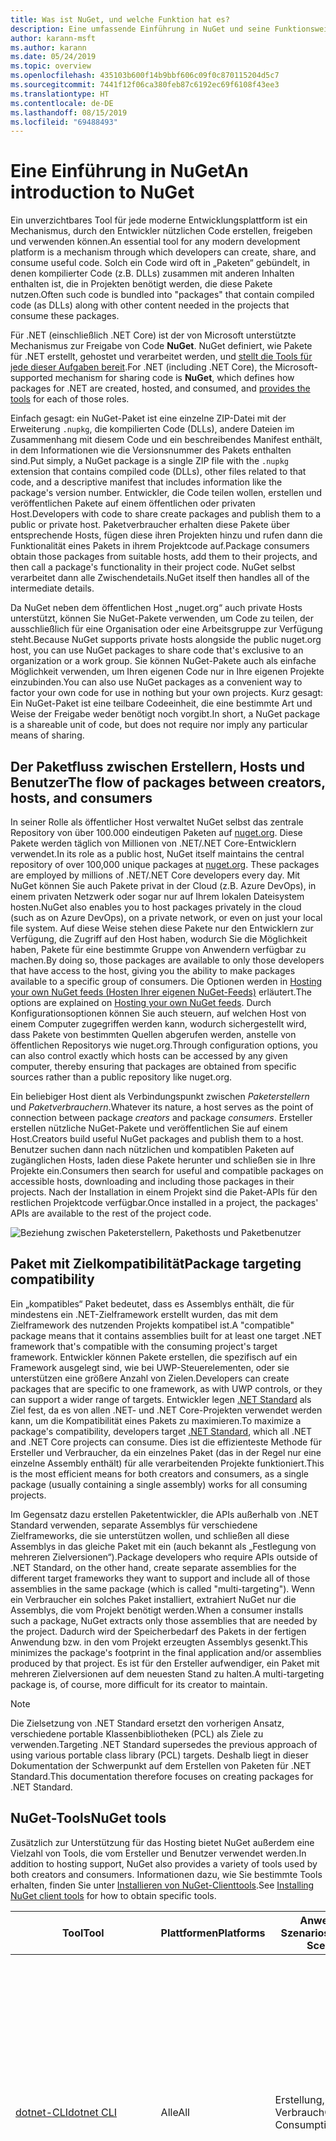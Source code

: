 ```yaml
---
title: Was ist NuGet, und welche Funktion hat es?
description: Eine umfassende Einführung in NuGet und seine Funktionsweise
author: karann-msft
ms.author: karann
ms.date: 05/24/2019
ms.topic: overview
ms.openlocfilehash: 435103b600f14b9bbf606c09f0c870115204d5c7
ms.sourcegitcommit: 7441f12f06ca380feb87c6192ec69f6108f43ee3
ms.translationtype: HT
ms.contentlocale: de-DE
ms.lasthandoff: 08/15/2019
ms.locfileid: "69488493"
---
```

# <a name="an-introduction-to-nuget"></a><span data-ttu-id="e0344-103">Eine Einführung in NuGet</span><span class="sxs-lookup"><span data-stu-id="e0344-103">An introduction to NuGet</span></span>

<span data-ttu-id="e0344-104">Ein unverzichtbares Tool für jede moderne Entwicklungsplattform ist ein Mechanismus, durch den Entwickler nützlichen Code erstellen, freigeben und verwenden können.</span><span class="sxs-lookup"><span data-stu-id="e0344-104">An essential tool for any modern development platform is a mechanism through which developers can create, share, and consume useful code.</span></span> <span data-ttu-id="e0344-105">Solch ein Code wird oft in „Paketen“ gebündelt, in denen kompilierter Code (z.B. DLLs) zusammen mit anderen Inhalten enthalten ist, die in Projekten benötigt werden, die diese Pakete nutzen.</span><span class="sxs-lookup"><span data-stu-id="e0344-105">Often such code is bundled into "packages" that contain compiled code (as DLLs) along with other content needed in the projects that consume these packages.</span></span>

<span data-ttu-id="e0344-106">Für .NET (einschließlich .NET Core) ist der von Microsoft unterstützte Mechanismus zur Freigabe von Code **NuGet**. NuGet definiert, wie Pakete für .NET erstellt, gehostet und verarbeitet werden, und [stellt die Tools für jede dieser Aufgaben bereit](install-nuget-client-tools.md).</span><span class="sxs-lookup"><span data-stu-id="e0344-106">For .NET (including .NET Core), the Microsoft-supported mechanism for sharing code is **NuGet**, which defines how packages for .NET are created, hosted, and consumed, and [provides the tools](install-nuget-client-tools.md) for each of those roles.</span></span>

<span data-ttu-id="e0344-107">Einfach gesagt: ein NuGet-Paket ist eine einzelne ZIP-Datei mit der Erweiterung `.nupkg`, die kompilierten Code (DLLs), andere Dateien im Zusammenhang mit diesem Code und ein beschreibendes Manifest enthält, in dem Informationen wie die Versionsnummer des Pakets enthalten sind.</span><span class="sxs-lookup"><span data-stu-id="e0344-107">Put simply, a NuGet package is a single ZIP file with the `.nupkg` extension that contains compiled code (DLLs), other files related to that code, and a descriptive manifest that includes information like the package's version number.</span></span> <span data-ttu-id="e0344-108">Entwickler, die Code teilen wollen, erstellen und veröffentlichen Pakete auf einem öffentlichen oder privaten Host.</span><span class="sxs-lookup"><span data-stu-id="e0344-108">Developers with code to share create packages and publish them to a public or private host.</span></span> <span data-ttu-id="e0344-109">Paketverbraucher erhalten diese Pakete über entsprechende Hosts, fügen diese ihren Projekten hinzu und rufen dann die Funktionalität eines Pakets in ihrem Projektcode auf.</span><span class="sxs-lookup"><span data-stu-id="e0344-109">Package consumers obtain those packages from suitable hosts, add them to their projects, and then call a package's functionality in their project code.</span></span> <span data-ttu-id="e0344-110">NuGet selbst verarbeitet dann alle Zwischendetails.</span><span class="sxs-lookup"><span data-stu-id="e0344-110">NuGet itself then handles all of the intermediate details.</span></span>

<span data-ttu-id="e0344-111">Da NuGet neben dem öffentlichen Host „nuget.org“ auch private Hosts unterstützt, können Sie NuGet-Pakete verwenden, um Code zu teilen, der ausschließlich für eine Organisation oder eine Arbeitsgruppe zur Verfügung steht.</span><span class="sxs-lookup"><span data-stu-id="e0344-111">Because NuGet supports private hosts alongside the public nuget.org host, you can use NuGet packages to share code that's exclusive to an organization or a work group.</span></span> <span data-ttu-id="e0344-112">Sie können NuGet-Pakete auch als einfache Möglichkeit verwenden, um Ihren eigenen Code nur in Ihre eigenen Projekte einzubinden.</span><span class="sxs-lookup"><span data-stu-id="e0344-112">You can also use NuGet packages as a convenient way to factor your own code for use in nothing but your own projects.</span></span> <span data-ttu-id="e0344-113">Kurz gesagt: Ein NuGet-Paket ist eine teilbare Codeeinheit, die eine bestimmte Art und Weise der Freigabe weder benötigt noch vorgibt.</span><span class="sxs-lookup"><span data-stu-id="e0344-113">In short, a NuGet package is a shareable unit of code, but does not require nor imply any particular means of sharing.</span></span>

## <a name="the-flow-of-packages-between-creators-hosts-and-consumers"></a><span data-ttu-id="e0344-114">Der Paketfluss zwischen Erstellern, Hosts und Benutzer</span><span class="sxs-lookup"><span data-stu-id="e0344-114">The flow of packages between creators, hosts, and consumers</span></span>

<span data-ttu-id="e0344-115">In seiner Rolle als öffentlicher Host verwaltet NuGet selbst das zentrale Repository von über 100.000 eindeutigen Paketen auf [nuget.org](https://www.nuget.org). Diese Pakete werden täglich von Millionen von .NET/.NET Core-Entwicklern verwendet.</span><span class="sxs-lookup"><span data-stu-id="e0344-115">In its role as a public host, NuGet itself maintains the central repository of over 100,000 unique packages at [nuget.org](https://www.nuget.org). These packages are employed by millions of .NET/.NET Core developers every day.</span></span> <span data-ttu-id="e0344-116">Mit NuGet können Sie auch Pakete privat in der Cloud (z.B. Azure DevOps), in einem privaten Netzwerk oder sogar nur auf Ihrem lokalen Dateisystem hosten.</span><span class="sxs-lookup"><span data-stu-id="e0344-116">NuGet also enables you to host packages privately in the cloud (such as on Azure DevOps), on a private network, or even on just your local file system.</span></span> <span data-ttu-id="e0344-117">Auf diese Weise stehen diese Pakete nur den Entwicklern zur Verfügung, die Zugriff auf den Host haben, wodurch Sie die Möglichkeit haben, Pakete für eine bestimmte Gruppe von Anwendern verfügbar zu machen.</span><span class="sxs-lookup"><span data-stu-id="e0344-117">By doing so, those packages are available to only those developers that have access to the host, giving you the ability to make packages available to a specific group of consumers.</span></span> <span data-ttu-id="e0344-118">Die Optionen werden in [Hosting your own NuGet feeds (Hosten Ihrer eigenen NuGet-Feeds)](hosting-packages/overview.md) erläutert.</span><span class="sxs-lookup"><span data-stu-id="e0344-118">The options are explained on [Hosting your own NuGet feeds](hosting-packages/overview.md).</span></span> <span data-ttu-id="e0344-119">Durch Konfigurationsoptionen können Sie auch steuern, auf welchen Host von einem Computer zugegriffen werden kann, wodurch sichergestellt wird, dass Pakete von bestimmten Quellen abgerufen werden, anstelle von öffentlichen Repositorys wie nuget.org.</span><span class="sxs-lookup"><span data-stu-id="e0344-119">Through configuration options, you can also control exactly which hosts can be accessed by any given computer, thereby ensuring that packages are obtained from specific sources rather than a public repository like nuget.org.</span></span>

<span data-ttu-id="e0344-120">Ein beliebiger Host dient als Verbindungspunkt zwischen *Paketerstellern* und *Paketverbrauchern*.</span><span class="sxs-lookup"><span data-stu-id="e0344-120">Whatever its nature, a host serves as the point of connection between package *creators* and package *consumers*.</span></span> <span data-ttu-id="e0344-121">Ersteller erstellen nützliche NuGet-Pakete und veröffentlichen Sie auf einem Host.</span><span class="sxs-lookup"><span data-stu-id="e0344-121">Creators build useful NuGet packages and publish them to a host.</span></span> <span data-ttu-id="e0344-122">Benutzer suchen dann nach nützlichen und kompatiblen Paketen auf zugänglichen Hosts, laden diese Pakete herunter und schließen sie in Ihre Projekte ein.</span><span class="sxs-lookup"><span data-stu-id="e0344-122">Consumers then search for useful and compatible packages on accessible hosts, downloading and including those packages in their projects.</span></span> <span data-ttu-id="e0344-123">Nach der Installation in einem Projekt sind die Paket-APIs für den restlichen Projektcode verfügbar.</span><span class="sxs-lookup"><span data-stu-id="e0344-123">Once installed in a project, the packages' APIs are available to the rest of the project code.</span></span>

![Beziehung zwischen Paketerstellern, Pakethosts und Paketbenutzer](media/nuget-roles.png)

## <a name="package-targeting-compatibility"></a><span data-ttu-id="e0344-125">Paket mit Zielkompatibilität</span><span class="sxs-lookup"><span data-stu-id="e0344-125">Package targeting compatibility</span></span>

<span data-ttu-id="e0344-126">Ein „kompatibles“ Paket bedeutet, dass es Assemblys enthält, die für mindestens ein .NET-Zielframework erstellt wurden, das mit dem Zielframework des nutzenden Projekts kompatibel ist.</span><span class="sxs-lookup"><span data-stu-id="e0344-126">A "compatible" package means that it contains assemblies built for at least one target .NET framework that's compatible with the consuming project's target framework.</span></span> <span data-ttu-id="e0344-127">Entwickler können Pakete erstellen, die spezifisch auf ein Framework ausgelegt sind, wie bei UWP-Steuerelementen, oder sie unterstützen eine größere Anzahl von Zielen.</span><span class="sxs-lookup"><span data-stu-id="e0344-127">Developers can create packages that are specific to one framework, as with UWP controls, or they can support a wider range of targets.</span></span> <span data-ttu-id="e0344-128">Entwickler legen [.NET Standard](/dotnet/standard/net-standard) als Ziel fest, da es von allen .NET- und .NET Core-Projekten verwendet werden kann, um die Kompatibilität eines Pakets zu maximieren.</span><span class="sxs-lookup"><span data-stu-id="e0344-128">To maximize a package's compatibility, developers target [.NET Standard](/dotnet/standard/net-standard), which all .NET and .NET Core projects can consume.</span></span> <span data-ttu-id="e0344-129">Dies ist die effizienteste Methode für Ersteller und Verbraucher, da ein einzelnes Paket (das in der Regel nur eine einzelne Assembly enthält) für alle verarbeitenden Projekte funktioniert.</span><span class="sxs-lookup"><span data-stu-id="e0344-129">This is the most efficient means for both creators and consumers, as a single package (usually containing a single assembly) works for all consuming projects.</span></span>

<span data-ttu-id="e0344-130">Im Gegensatz dazu erstellen Paketentwickler, die APIs außerhalb von .NET Standard verwenden, separate Assemblys für verschiedene Zielframeworks, die sie unterstützen wollen, und schließen all diese Assemblys in das gleiche Paket mit ein (auch bekannt als „Festlegung von mehreren Zielversionen“).</span><span class="sxs-lookup"><span data-stu-id="e0344-130">Package developers who require APIs outside of .NET Standard, on the other hand, create separate assemblies for the different target frameworks they want to support and include all of those assemblies in the same package (which is called "multi-targeting").</span></span> <span data-ttu-id="e0344-131">Wenn ein Verbraucher ein solches Paket installiert, extrahiert NuGet nur die Assemblys, die vom Projekt benötigt werden.</span><span class="sxs-lookup"><span data-stu-id="e0344-131">When a consumer installs such a package, NuGet extracts only those assemblies that are needed by the project.</span></span> <span data-ttu-id="e0344-132">Dadurch wird der Speicherbedarf des Pakets in der fertigen Anwendung bzw. in den vom Projekt erzeugten Assemblys gesenkt.</span><span class="sxs-lookup"><span data-stu-id="e0344-132">This minimizes the package's footprint in the final application and/or assemblies produced by that project.</span></span> <span data-ttu-id="e0344-133">Es ist für den Ersteller aufwendiger, ein Paket mit mehreren Zielversionen auf dem neuesten Stand zu halten.</span><span class="sxs-lookup"><span data-stu-id="e0344-133">A multi-targeting package is, of course, more difficult for its creator to maintain.</span></span>

> [!Note]
> <span data-ttu-id="e0344-134">Die Zielsetzung von .NET Standard ersetzt den vorherigen Ansatz, verschiedene portable Klassenbibliotheken (PCL) als Ziele zu verwenden.</span><span class="sxs-lookup"><span data-stu-id="e0344-134">Targeting .NET Standard supersedes the previous approach of using various portable class library (PCL) targets.</span></span> <span data-ttu-id="e0344-135">Deshalb liegt in dieser Dokumentation der Schwerpunkt auf dem Erstellen von Paketen für .NET Standard.</span><span class="sxs-lookup"><span data-stu-id="e0344-135">This documentation therefore focuses on creating packages for .NET Standard.</span></span>

## <a name="nuget-tools"></a><span data-ttu-id="e0344-136">NuGet-Tools</span><span class="sxs-lookup"><span data-stu-id="e0344-136">NuGet tools</span></span>

<span data-ttu-id="e0344-137">Zusätzlich zur Unterstützung für das Hosting bietet NuGet außerdem eine Vielzahl von Tools, die vom Ersteller und Benutzer verwendet werden.</span><span class="sxs-lookup"><span data-stu-id="e0344-137">In addition to hosting support, NuGet also provides a variety of tools used by both creators and consumers.</span></span> <span data-ttu-id="e0344-138">Informationen dazu, wie Sie bestimmte Tools erhalten, finden Sie unter [Installieren von NuGet-Clienttools](install-nuget-client-tools.md).</span><span class="sxs-lookup"><span data-stu-id="e0344-138">See [Installing NuGet client tools](install-nuget-client-tools.md) for how to obtain specific tools.</span></span>

| <span data-ttu-id="e0344-139">Tool</span><span class="sxs-lookup"><span data-stu-id="e0344-139">Tool</span></span> | <span data-ttu-id="e0344-140">Plattformen</span><span class="sxs-lookup"><span data-stu-id="e0344-140">Platforms</span></span> | <span data-ttu-id="e0344-141">Anwendbare Szenarios</span><span class="sxs-lookup"><span data-stu-id="e0344-141">Applicable Scenarios</span></span> | <span data-ttu-id="e0344-142">BESCHREIBUNG</span><span class="sxs-lookup"><span data-stu-id="e0344-142">Description</span></span> |
| --- | --- | --- | --- |
| [<span data-ttu-id="e0344-143">dotnet-CLI</span><span class="sxs-lookup"><span data-stu-id="e0344-143">dotnet CLI</span></span>](consume-packages/install-use-packages-dotnet-cli.md) | <span data-ttu-id="e0344-144">Alle</span><span class="sxs-lookup"><span data-stu-id="e0344-144">All</span></span> | <span data-ttu-id="e0344-145">Erstellung, Verbrauch</span><span class="sxs-lookup"><span data-stu-id="e0344-145">Creation, Consumption</span></span> | <span data-ttu-id="e0344-146">CLI-Tool für .NET Core- und .NET Standard-Bibliotheken und für Projekte im SDK-Stil für .NET Framework (Informationen finden Sie unter [SDK-Attribut](/dotnet/core/tools/csproj#additions)).</span><span class="sxs-lookup"><span data-stu-id="e0344-146">CLI tool for .NET Core and .NET Standard libraries, and for SDK-style projects that target .NET Framework (see [SDK attribute](/dotnet/core/tools/csproj#additions)).</span></span> <span data-ttu-id="e0344-147">Stellt bestimmte NuGet-CLI-Funktionen direkt in der .NET Core-Toolkette bereit.</span><span class="sxs-lookup"><span data-stu-id="e0344-147">Provides certain NuGet CLI capabilities directly within the .NET Core tool chain.</span></span> <span data-ttu-id="e0344-148">Ähnlich wie `nuget.exe`-CLI interagiert die dotnet-CLI nicht mit Visual Studio-Projekten.</span><span class="sxs-lookup"><span data-stu-id="e0344-148">As with the `nuget.exe` CLI, the dotnet CLI does not interact with Visual Studio projects.</span></span> |
| [<span data-ttu-id="e0344-149">nuget.exe-CLI</span><span class="sxs-lookup"><span data-stu-id="e0344-149">nuget.exe CLI</span></span>](consume-packages/install-use-packages-nuget-cli.md) | <span data-ttu-id="e0344-150">Alle</span><span class="sxs-lookup"><span data-stu-id="e0344-150">All</span></span> | <span data-ttu-id="e0344-151">Erstellung, Verbrauch</span><span class="sxs-lookup"><span data-stu-id="e0344-151">Creation, Consumption</span></span> | <span data-ttu-id="e0344-152">CLI-Tool für .NET Framework-Bibliotheken und Nicht-SDK-Projekte, die auf .NET Standard-Bibliotheken abzielen.</span><span class="sxs-lookup"><span data-stu-id="e0344-152">CLI tool for .NET Framework libraries and non-SDK-style projects that target .NET Standard libraries.</span></span> <span data-ttu-id="e0344-153">Bietet alle NuGet-Funktionen, mit einigen Befehlen, die speziell für Paketersteller bestimmt sind, anderen Befehlen, die nur für Benutzer, und wieder anderen, die für beide bestimmt sind.</span><span class="sxs-lookup"><span data-stu-id="e0344-153">Provides all NuGet capabilities, with some commands applying specifically to package creators, some applying only to consumers, and others applying to both.</span></span> <span data-ttu-id="e0344-154">Beispielsweise verwenden Paketersteller den Befehl `nuget pack` zum Erstellen eines Pakets aus verschiedenen Assemblys und zugehörigen Dateien, Paketverbraucher verwenden `nuget install`, um Pakete in einen Projektordner einzubinden, und alle verwenden `nuget config`, um NuGet-Konfigurationsvariablen festzulegen.</span><span class="sxs-lookup"><span data-stu-id="e0344-154">For example, package creators use the `nuget pack` command to create a package from various assemblies and related files, package consumers use `nuget install` to include packages in a project folder, and everyone uses `nuget config` to set NuGet configuration variables.</span></span> <span data-ttu-id="e0344-155">Als ein plattformunabhängiges Tool interagiert die NuGet-CLI nicht mit Visual Studio-Projekten.</span><span class="sxs-lookup"><span data-stu-id="e0344-155">As a platform-agnostic tool, the NuGet CLI does not interact with Visual Studio projects.</span></span> |
| [<span data-ttu-id="e0344-156">Paket-Manager-Konsole</span><span class="sxs-lookup"><span data-stu-id="e0344-156">Package Manager Console</span></span>](consume-packages/install-use-packages-powershell.md) | <span data-ttu-id="e0344-157">Visual Studio unter Windows</span><span class="sxs-lookup"><span data-stu-id="e0344-157">Visual Studio on Windows</span></span> | <span data-ttu-id="e0344-158">Verbrauch</span><span class="sxs-lookup"><span data-stu-id="e0344-158">Consumption</span></span> | <span data-ttu-id="e0344-159">Stellt [PowerShell-Befehle](reference/Powershell-Reference.md) zum Installieren und Verwalten von Paketen in Visual Studio-Projekten bereit.</span><span class="sxs-lookup"><span data-stu-id="e0344-159">Provides [PowerShell commands](reference/Powershell-Reference.md) for installing and managing packages in Visual Studio projects.</span></span> |
| [<span data-ttu-id="e0344-160">Benutzeroberfläche des Paket-Managers</span><span class="sxs-lookup"><span data-stu-id="e0344-160">Package Manager UI</span></span>](consume-packages/install-use-packages-visual-studio.md) | <span data-ttu-id="e0344-161">Visual Studio unter Windows</span><span class="sxs-lookup"><span data-stu-id="e0344-161">Visual Studio on Windows</span></span> | <span data-ttu-id="e0344-162">Verbrauch</span><span class="sxs-lookup"><span data-stu-id="e0344-162">Consumption</span></span> | <span data-ttu-id="e0344-163">Stellt eine einfache zu bedienende Benutzeroberfläche zum Installieren und Verwalten von Paketen in Visual Studio-Projekten bereit.</span><span class="sxs-lookup"><span data-stu-id="e0344-163">Provides an easy-to-use UI for installing and managing packages in Visual Studio projects.</span></span> |
| [<span data-ttu-id="e0344-164">Manage NuGet UI (Verwalten der NuGet-Benutzeroberfläche)</span><span class="sxs-lookup"><span data-stu-id="e0344-164">Manage NuGet UI</span></span>](/visualstudio/mac/nuget-walkthrough) | <span data-ttu-id="e0344-165">Visual Studio für Mac</span><span class="sxs-lookup"><span data-stu-id="e0344-165">Visual Studio for Mac</span></span> | <span data-ttu-id="e0344-166">Verbrauch</span><span class="sxs-lookup"><span data-stu-id="e0344-166">Consumption</span></span> | <span data-ttu-id="e0344-167">Stellt eine einfache zu bedienende Benutzeroberfläche zum Installieren und Verwalten von Paketen in Projekten von Visual Studio für Mac bereit.</span><span class="sxs-lookup"><span data-stu-id="e0344-167">Provide an easy-to-use UI for installing and managing packages in Visual Studio for Mac projects.</span></span> |
| [<span data-ttu-id="e0344-168">MSBuild</span><span class="sxs-lookup"><span data-stu-id="e0344-168">MSBuild</span></span>](reference/msbuild-targets.md) | <span data-ttu-id="e0344-169">Windows</span><span class="sxs-lookup"><span data-stu-id="e0344-169">Windows</span></span> | <span data-ttu-id="e0344-170">Erstellung, Verbrauch</span><span class="sxs-lookup"><span data-stu-id="e0344-170">Creation, Consumption</span></span> | <span data-ttu-id="e0344-171">Bietet die Möglichkeit zum Erstellen und Wiederherstellen von Paketen, die in einem Projekt direkt über die MSBuild-Toolkette verwendet werden.</span><span class="sxs-lookup"><span data-stu-id="e0344-171">Provides the ability to create packages and restore packages used in a project directly through the MSBuild tool chain.</span></span> |

<span data-ttu-id="e0344-172">Wie Sie sehen können, sind die NuGet-Tools, mit denen Sie arbeiten, stark davon abhängig, ob Sie Pakete erstellen, verwenden oder veröffentlichen und mit welcher Plattform Sie arbeiten.</span><span class="sxs-lookup"><span data-stu-id="e0344-172">As you can see, the NuGet tools you work with depend greatly on whether you're creating, consuming, or publishing packages, and the platform on which you're working.</span></span> <span data-ttu-id="e0344-173">Paketersteller sind in der Regel auch Benutzer, da sie auf Funktionalität aufbauen, die in anderen NuGet-Paketen vorhanden ist.</span><span class="sxs-lookup"><span data-stu-id="e0344-173">Package creators are typically also consumers, as they build on top of functionality that exists in other NuGet packages.</span></span> <span data-ttu-id="e0344-174">Und diese Pakete können natürlich wiederum von anderen abhängen.</span><span class="sxs-lookup"><span data-stu-id="e0344-174">And those packages, of course, may in turn depend on still others.</span></span>

<span data-ttu-id="e0344-175">Weitere Informationen finden Sie unter den Artikeln [Workflow für die Paketerstellung](create-packages/Overview-and-Workflow.md) und [Workflow für die Nutzung von Paketen](consume-packages/Overview-and-Workflow.md).</span><span class="sxs-lookup"><span data-stu-id="e0344-175">For more information, start with the [Package creation workflow](create-packages/Overview-and-Workflow.md) and [Package consumption workflow](consume-packages/Overview-and-Workflow.md) articles.</span></span>

## <a name="managing-dependencies"></a><span data-ttu-id="e0344-176">Verwalten von Abhängigkeiten</span><span class="sxs-lookup"><span data-stu-id="e0344-176">Managing dependencies</span></span>

<span data-ttu-id="e0344-177">Die Fähigkeit, einfach auf der Arbeit anderer aufbauen zu können, ist eines der stärksten Features eines Paketverwaltungssystems.</span><span class="sxs-lookup"><span data-stu-id="e0344-177">The ability to easily build on the work of others is one of most powerful features of a package management system.</span></span> <span data-ttu-id="e0344-178">Dementsprechend ist eine der wichtigsten Aufgaben von NuGet das Verwalten der Abhängigkeitsstruktur bzw. des „Diagramms“ für ein Projekt.</span><span class="sxs-lookup"><span data-stu-id="e0344-178">Accordingly, much of what NuGet does is managing that dependency tree or "graph" on behalf of a project.</span></span> <span data-ttu-id="e0344-179">Einfach ausgedrückt müssen Sie sich nur mit jenen Paketen selbst befassen, die Sie direkt in einem Projekt verwenden.</span><span class="sxs-lookup"><span data-stu-id="e0344-179">Simply said, you need only concern yourself with those packages that you're directly using in a project.</span></span> <span data-ttu-id="e0344-180">Wenn irgendeines dieser Pakete selbst andere Pakete verwendet (die wiederum weitere Pakete verwenden können), übernimmt NuGet alle der früheren Abhängigkeiten.</span><span class="sxs-lookup"><span data-stu-id="e0344-180">If any of those packages themselves consume other packages (which can, in turn, consume still others), NuGet takes care of all those down-level dependencies.</span></span>

<span data-ttu-id="e0344-181">Die folgende Abbildung zeigt ein Projekt, das von fünf Paketen abhängig ist, die wiederum von einer Reihe anderer abhängen.</span><span class="sxs-lookup"><span data-stu-id="e0344-181">The following image shows a project that depends on five packages, which in turn depend on a number of others.</span></span>

![Ein Beispiel für ein NuGet-Abhängigkeitsdiagramm für ein .NET-Projekt](media/dependency-graph.png)

<span data-ttu-id="e0344-183">Beachten Sie, dass einige Pakete mehrmals im Abhängigkeitsdiagramm angezeigt werden.</span><span class="sxs-lookup"><span data-stu-id="e0344-183">Notice that some packages appear multiple times in the dependency graph.</span></span> <span data-ttu-id="e0344-184">Beispielsweise gibt es drei verschiedene Benutzer des Pakets B, und jeder Benutzer könnte auch eine andere Version für das Paket (nicht gezeigt) angeben.</span><span class="sxs-lookup"><span data-stu-id="e0344-184">For example, there are three different consumers of package B, and each consumer might also specify a different version for that package (not shown).</span></span> <span data-ttu-id="e0344-185">Dieser Fall tritt häufig auf, insbesondere bei häufig verwendeten Paketen.</span><span class="sxs-lookup"><span data-stu-id="e0344-185">This is a common occurrence, especially for widely-used packages.</span></span> <span data-ttu-id="e0344-186">NuGet übernimmt alle schwierigen Aufgaben, um genau zu bestimmen, welche Version des Pakets B alle Benutzer zufriedenstellt.</span><span class="sxs-lookup"><span data-stu-id="e0344-186">NuGet fortunately does all the hard work to determine exactly which version of package B satisfies all consumers.</span></span> <span data-ttu-id="e0344-187">NuGet führt dies dann für alle anderen Pakete durch, unabhängig davon, wie ausführlich das Abhängigkeitsdiagramm wird.</span><span class="sxs-lookup"><span data-stu-id="e0344-187">NuGet then does the same for all other packages, no matter how deep the dependency graph.</span></span>

<span data-ttu-id="e0344-188">Weitere Details wie NuGet diesen Dienst ausführt finden Sie unter [Dependency resolution (Abhängigkeitsauflösung)](concepts/dependency-resolution.md).</span><span class="sxs-lookup"><span data-stu-id="e0344-188">For more details on how NuGet performs this service, see [Dependency resolution](concepts/dependency-resolution.md).</span></span>

## <a name="tracking-references-and-restoring-packages"></a><span data-ttu-id="e0344-189">Nachverfolgungsverweise und Wiederherstellen von Paketen</span><span class="sxs-lookup"><span data-stu-id="e0344-189">Tracking references and restoring packages</span></span>

<span data-ttu-id="e0344-190">Da Projekte zwischen Entwicklercomputern, Repositorys für die Quellcodeverwaltung, Buildservern usw. problemlos verschoben werden können, ist es höchst unpraktisch, dass binäre Assemblys von NuGet-Paketen direkt an ein Projekt gebunden bleiben.</span><span class="sxs-lookup"><span data-stu-id="e0344-190">Because projects can easily move between developer computers, source control repositories, build servers, and so forth, it's highly impractical to keep the binary assemblies of NuGet packages directly bound to a project.</span></span> <span data-ttu-id="e0344-191">Wäre das der Fall, wäre jede Kopie des Projekts unnötigerweise vergrößert (und deshalb eine Verschwendung von Speicherplatz in Repositorys zur Quellcodeverwaltung).</span><span class="sxs-lookup"><span data-stu-id="e0344-191">Doing so would make each copy of the project unnecessarily bloated (and thereby waste space in source control repositories).</span></span> <span data-ttu-id="e0344-192">Es wäre auch schwer, Binärdateien von Paketen auf neuere Versionen zu aktualisieren, da Updates auf alle Kopien des Projekts angewendet werden müssten.</span><span class="sxs-lookup"><span data-stu-id="e0344-192">It would also make it very difficult to update package binaries to newer versions as updates would have to be applied across all copies of the project.</span></span>

<span data-ttu-id="e0344-193">Stattdessen verwaltet NuGet eine einfach Verweisliste der Pakete von denen ein Projekt abhängig ist, einschließlich der Abhängigkeiten der obersten und untersten Ebenen.</span><span class="sxs-lookup"><span data-stu-id="e0344-193">NuGet instead maintains a simple reference list of the packages upon which a project depends, including both top-level and down-level dependencies.</span></span> <span data-ttu-id="e0344-194">D.h. wenn Sie ein Paket in ein Projekt von einem Host aus installieren, zeichnet NuGet die Paket-ID und Versionsnummer in der Verweisliste auf.</span><span class="sxs-lookup"><span data-stu-id="e0344-194">That is, whenever you install a package from some host into a project, NuGet records the package identifier and version number in the reference list.</span></span> <span data-ttu-id="e0344-195">(Wenn ein Paket deinstalliert wird, wird dieses natürlich aus der Liste entfernt.) NuGet bietet dann eine Möglichkeit, auf Anfrage alle Pakete, auf die verwiesen wird, wiederherzustellen, wie im Artikel [Wiederherstellen von Paketen](consume-packages/package-restore.md) beschrieben wird.</span><span class="sxs-lookup"><span data-stu-id="e0344-195">(Uninstalling a package, of course, removes it from the list.) NuGet then provides a means to restore all referenced packages upon request, as described on [Package restore](consume-packages/package-restore.md).</span></span>

![Eine NuGet-Verweisliste wird bei Paketinstallation erstellt und kann zum Wiederherstellen von Paketen an einem anderen Ort verwendet werden.](media/nuget-restore.png)

<span data-ttu-id="e0344-197">Mit der Verweisliste kann NuGet anschließend alle Pakete zu einem späteren Zeitpunkt neu installieren &mdash; also *wiederherstellen* &mdash; die von öffentlichen und bzw. oder privaten Hosts stammen.</span><span class="sxs-lookup"><span data-stu-id="e0344-197">With only the reference list, NuGet can then reinstall&mdash;that is, *restore*&mdash;all of those packages from public and/or private hosts at any later time.</span></span> <span data-ttu-id="e0344-198">Wenn Sie ein Projekt auf die Quellcodeverwaltung committen oder auf andere Weise freigeben, muss nur die Verweisliste enthalten sein. Es müssen keine Paketbinärdateien eingeschlossen werden (Näheres finden Sie unter [Pakete und Quellcodeverwaltung](consume-packages/packages-and-source-control.md)).</span><span class="sxs-lookup"><span data-stu-id="e0344-198">When committing a project to source control, or sharing it in some other way, you include only the reference list and exclude any package binaries (see [Packages and source control](consume-packages/packages-and-source-control.md).)</span></span>

<span data-ttu-id="e0344-199">Der Computer, der ein Projekt, z.B. einen Buildserver, erhält, der eine Kopie des Projekts als Teil eines automatisierten Bereitstellungssystems empfängt, fordert NuGet einfach auf, Abhängigkeiten wiederherzustellen, wenn sie benötigt werden.</span><span class="sxs-lookup"><span data-stu-id="e0344-199">The computer that receives a project, such as a build server obtaining a copy of the project as part of an automated deployment system, simply asks NuGet to restore dependencies whenever they're needed.</span></span> <span data-ttu-id="e0344-200">Buildsysteme, wie Azure DevOps, stellen „NuGet restore“-Schritte für exakt diesen Zweck bereit.</span><span class="sxs-lookup"><span data-stu-id="e0344-200">Build systems like Azure DevOps provide "NuGet restore" steps for this exact purpose.</span></span> <span data-ttu-id="e0344-201">Auf ähnliche Weise können Entwickler einen Befehl wie `nuget restore` (NuGet-CLI), `dotnet restore` (dotnet-CLI) oder `Install-Package` (Paket-Manager-Konsole) aufrufen, wenn sie eine Kopie eines Projekts erhalten (z.B. beim Kopieren eines Repositorys), um alle benötigten Pakete zu erhalten.</span><span class="sxs-lookup"><span data-stu-id="e0344-201">Similarly, when developers obtain a copy of a project (as when cloning a repository), they can invoke command like `nuget restore` (NuGet CLI), `dotnet restore` (dotnet CLI), or `Install-Package` (Package Manager Console) to obtain all the necessary packages.</span></span> <span data-ttu-id="e0344-202">Visual Studio seinerseits stellt Pakete beim Erstellen eines Projekts automatisch wieder her (vorausgesetzt, die automatische Wiederherstellung ist aktiviert, wie unter [Paketwiederherstellung](consume-packages/package-restore.md) beschrieben).</span><span class="sxs-lookup"><span data-stu-id="e0344-202">Visual Studio, for its part, automatically restores packages when building a project (provided that automatic restore is enabled, as described on [Package restore](consume-packages/package-restore.md)).</span></span>

<span data-ttu-id="e0344-203">Die primäre Rolle von NuGet bei Entwicklern liegt dann klar im Verwalten der Verweisliste für Ihr Projekt und im Bereitstellen der Möglichkeiten, um diese referenzierten Pakete effizient wiederherzustellen (und zu aktualisieren).</span><span class="sxs-lookup"><span data-stu-id="e0344-203">Clearly, then, NuGet's primary role where developers are concerned is maintaining that reference list on behalf of your project and providing the means to efficiently restore (and update) those referenced packages.</span></span> <span data-ttu-id="e0344-204">Die Liste wird in einem von zwei *Paketverwaltungsformaten* verwaltet:</span><span class="sxs-lookup"><span data-stu-id="e0344-204">This list is maintained in one of two *package management formats*, as they're called:</span></span>

- <span data-ttu-id="e0344-205">[PackageReference](consume-packages/package-references-in-project-files.md) (bzw. „Packen von Verweisen in Projektdateien“) | *(NuGet 4.0 und höher)* verwaltet eine Liste der Abhängigkeiten der obersten Ebene eines Projekts direkt in der Projektdatei, damit keine separate Datei benötigt wird.</span><span class="sxs-lookup"><span data-stu-id="e0344-205">[PackageReference](consume-packages/package-references-in-project-files.md) (or "package references in project files") | *(NuGet 4.0+)* Maintains a list of a project's top-level dependencies directly within the project file, so no separate file is needed.</span></span> <span data-ttu-id="e0344-206">Eine zugehörige Datei, `obj/project.assets.json`, wird dynamisch generiert, um das gesamte Abhängigkeitsdiagramm der von einem Projekt verwendeten Pakete zusammen mit allen untergeordneten Abhängigkeiten zu verwalten.</span><span class="sxs-lookup"><span data-stu-id="e0344-206">An associated file, `obj/project.assets.json`, is dynamically generated to manage the overall dependency graph of the packages that a project uses along with all down-level dependencies.</span></span> <span data-ttu-id="e0344-207">PackageReference wird immer von .NET Core-Projekten verwendet.</span><span class="sxs-lookup"><span data-stu-id="e0344-207">PackageReference is always used by .NET Core projects.</span></span>

- <span data-ttu-id="e0344-208">[`packages.config`](reference/packages-config.md): *(NuGet 1.0 und höher)* Eine XML-Datei, die eine flache Liste aller Abhängigkeiten im Projekt, einschließlich der Abhängigkeiten von anderen installierten Paketen, verwaltet.</span><span class="sxs-lookup"><span data-stu-id="e0344-208">[`packages.config`](reference/packages-config.md): *(NuGet 1.0+)* An XML file that maintains a flat list of all dependencies in the project, including the dependencies of other installed packages.</span></span> <span data-ttu-id="e0344-209">Installierte oder wiederhergestellte Pakete werden in einem `packages`-Ordner gespeichert.</span><span class="sxs-lookup"><span data-stu-id="e0344-209">Installed or restored packages are stored in a `packages` folder.</span></span>

<span data-ttu-id="e0344-210">Welches Paketverwaltungsformat in einen Projekt verwendet wird, hängt vom Projekttyp und der verfügbaren Version von NuGet (und bzw. oder Visual Studio) ab.</span><span class="sxs-lookup"><span data-stu-id="e0344-210">Which package management format is employed in any given project depends on the project type, and the available version of NuGet (and/or Visual Studio).</span></span> <span data-ttu-id="e0344-211">Suchen Sie nach `packages.config` im Projektstamm, nachdem Sie das erste Paket installiert haben, um zu überprüfen, welches Format verwendet wird.</span><span class="sxs-lookup"><span data-stu-id="e0344-211">To check what format is being used, simply look for `packages.config` in the project root after installing your first package.</span></span> <span data-ttu-id="e0344-212">Wenn die Datei nicht angezeigt wird, suchen Sie direkt in der Projektdatei nach einem \<PackageReference\>-Element.</span><span class="sxs-lookup"><span data-stu-id="e0344-212">If you don't have that file, look in the project file directly for a \<PackageReference\> element.</span></span>

<span data-ttu-id="e0344-213">Wenn Sie die Wahl haben, wird die Verwendung von PackageReference empfohlen.</span><span class="sxs-lookup"><span data-stu-id="e0344-213">When you have a choice, we recommend using PackageReference.</span></span> <span data-ttu-id="e0344-214">`packages.config` wird zu Legacyzwecken beibehalten und befindet sich nicht mehr in der aktiven Entwicklung.</span><span class="sxs-lookup"><span data-stu-id="e0344-214">`packages.config` is maintained for legacy purposes and is no longer under active development.</span></span>

> [!Tip]
> <span data-ttu-id="e0344-215">Verschiedene `nuget.exe`-CLI-Befehle, wie `nuget install`, fügen das Paket nicht automatisch zur Verweisliste hinzu.</span><span class="sxs-lookup"><span data-stu-id="e0344-215">Various `nuget.exe` CLI commands, like `nuget install`, do not automatically add the package to the reference list.</span></span> <span data-ttu-id="e0344-216">Die Liste wird bei der Installation eines Pakets mit dem Visual Studio-Paket-Manager (Benutzeroberfläche oder Konsole) und mit der `dotnet.exe`-CLI aktualisiert.</span><span class="sxs-lookup"><span data-stu-id="e0344-216">The list is updated when installing a package with the Visual Studio Package Manager (UI or Console), and with `dotnet.exe` CLI.</span></span>

## <a name="what-else-does-nuget-do"></a><span data-ttu-id="e0344-217">Was macht NuGet außerdem?</span><span class="sxs-lookup"><span data-stu-id="e0344-217">What else does NuGet do?</span></span>

<span data-ttu-id="e0344-218">Bisher haben Sie folgende Eigenschaften von NuGet kennengelernt:</span><span class="sxs-lookup"><span data-stu-id="e0344-218">So far you've learned the following characteristics of NuGet:</span></span>

- <span data-ttu-id="e0344-219">NuGet stellt das zentrale nuget.org-Repository mit Unterstützung von privatem Hosting bereit.</span><span class="sxs-lookup"><span data-stu-id="e0344-219">NuGet provides the central nuget.org repository with support for private hosting.</span></span>
- <span data-ttu-id="e0344-220">NuGet stellt die Tools zur Verfügung, die Entwickler benötigen, um Pakete zu erstellen, zu veröffentlichen und zu nutzen.</span><span class="sxs-lookup"><span data-stu-id="e0344-220">NuGet provides the tools developers need for creating, publishing, and consuming packages.</span></span>
- <span data-ttu-id="e0344-221">Besonders wichtig ist: NuGet verwaltet eine Verweisliste der Pakete, die in einem Projekt verwendet werden und verfügt über die Möglichkeit zum Wiederherstellen und Aktualisieren dieser Pakete aus dieser Liste.</span><span class="sxs-lookup"><span data-stu-id="e0344-221">Most importantly, NuGet maintains a reference list of packages used in a project and the ability to restore and update those packages from that list.</span></span>

<span data-ttu-id="e0344-222">Damit diese Prozesse effizient arbeiten, führt NuGet einige Optimierungen im Hintergrund durch.</span><span class="sxs-lookup"><span data-stu-id="e0344-222">To make these processes work efficiently, NuGet does some behind-the-scenes optimizations.</span></span> <span data-ttu-id="e0344-223">Insbesondere verwaltet NuGet einen Paketcache und einen globalen Paketordner, um die Installation und Neuinstallation zu beschleunigen.</span><span class="sxs-lookup"><span data-stu-id="e0344-223">Most notably, NuGet manages a package cache and a global packages folder to shortcut installation and reinstallation.</span></span> <span data-ttu-id="e0344-224">Der Cache verhindert das Herunterladen eines Pakets, das bereits auf dem Rechner installiert ist.</span><span class="sxs-lookup"><span data-stu-id="e0344-224">The cache avoids downloading a package that's already been installed on the machine.</span></span> <span data-ttu-id="e0344-225">Der globale Paketordner ermöglicht es mehreren Projekten, das gleiche installierte Paket gemeinsam zu nutzen, wodurch insgesamt der Speicherbedarf von NuGet auf dem Computer verringert wird.</span><span class="sxs-lookup"><span data-stu-id="e0344-225">The global packages folder allows multiple projects to share the same installed package, thereby reducing NuGet's overall footprint on the computer.</span></span> <span data-ttu-id="e0344-226">Der Cache und der globale Paketordner sind sehr hilfreich, wenn Sie häufig eine größere Anzahl von Paketen wiederherstellen, wie z.B. auf einem Buildserver.</span><span class="sxs-lookup"><span data-stu-id="e0344-226">The cache and global packages folder are also very helpful when you're frequently restoring a larger number of packages, as on a build server.</span></span> <span data-ttu-id="e0344-227">Weitere Informationen zu diesen Mechanismen finden Sie unter [Verwalten der globalen Paketordner und Cacheordner](consume-packages/managing-the-global-packages-and-cache-folders.md).</span><span class="sxs-lookup"><span data-stu-id="e0344-227">For more details on these mechanisms, see [Managing the global packages and cache folders](consume-packages/managing-the-global-packages-and-cache-folders.md).</span></span>

<span data-ttu-id="e0344-228">Innerhalb eines individuellen Projekts verwaltet NuGet den gesamten Abhängigkeitsdiagramm, was die Auflösung mehrerer Verweise auf verschiedene Versionen des selben Pakets enthält.</span><span class="sxs-lookup"><span data-stu-id="e0344-228">Within an individual project, NuGet manages the overall dependency graph, which again includes resolving multiple references to different versions of the same package.</span></span> <span data-ttu-id="e0344-229">Es ist üblich, dass ein Projekt eine Abhängigkeit von ein oder mehreren Paketen annimmt, die über die gleichen Abhängigkeiten verfügen.</span><span class="sxs-lookup"><span data-stu-id="e0344-229">It's quite common that a project takes a dependency on one or more packages that themselves have the same dependencies.</span></span> <span data-ttu-id="e0344-230">Einige der nützlichsten Hilfsprogrammpakete auf nuget.org werden von vielen anderen Paketen verwendet.</span><span class="sxs-lookup"><span data-stu-id="e0344-230">Some of the most useful utility packages on nuget.org are employed by many other packages.</span></span> <span data-ttu-id="e0344-231">Im gesamten Abhängigkeitsdiagramm, können dann sehr leicht zehn unterschiedliche Verweise auf verschiedene Versionen desselben Pakets vorkommen.</span><span class="sxs-lookup"><span data-stu-id="e0344-231">In the entire dependency graph, then, you could easily have ten different references to different versions of the same package.</span></span> <span data-ttu-id="e0344-232">NuGet sortiert aus, welche Version von allen Verbrauchern verwendet werden kann, um zu verhindern, dass mehrere Versionen eines Pakets in die Anwendung selbst platziert werden.</span><span class="sxs-lookup"><span data-stu-id="e0344-232">To avoid bringing multiple versions of that package into the application itself, NuGet sorts out which single version can be used by all consumers.</span></span> <span data-ttu-id="e0344-233">(Weitere Informationen finden Sie unter [Auflösung von Abhängigkeiten](concepts/dependency-resolution.md).)</span><span class="sxs-lookup"><span data-stu-id="e0344-233">(For more information, see [Dependency Resolution](concepts/dependency-resolution.md).)</span></span>

<span data-ttu-id="e0344-234">Darüber hinaus behält NuGet alle Spezifikationen im Zusammenhang mit der Struktur von Paketen (einschließlich [Lokalisierung](create-packages/creating-localized-packages.md) und [Debugsymbole](create-packages/symbol-packages.md)) und wie auf sie [verwiesen](consume-packages/package-references-in-project-files.md) wird (einschließlich [Versionsbereiche](concepts/package-versioning.md#version-ranges-and-wildcards) und [Vorabversionen](create-packages/prerelease-packages.md)) bei. NuGet stellt auch verschiedene APIs für die programmgesteuerte Arbeit mit seinen Diensten bereit und unterstützt Entwickler, die Visual Studio-Erweiterungen und Projektvorlagen.</span><span class="sxs-lookup"><span data-stu-id="e0344-234">Beyond that, NuGet maintains all the specifications related to how packages are structured (including [localization](create-packages/creating-localized-packages.md) and [debug symbols](create-packages/symbol-packages.md)) and how they are [referenced](consume-packages/package-references-in-project-files.md) (including [version ranges](concepts/package-versioning.md#version-ranges-and-wildcards) and [pre-release versions](create-packages/prerelease-packages.md).) NuGet also provides various APIs to work with its services programmatically, and provides support for developers who write Visual Studio extensions and project templates.</span></span>

<span data-ttu-id="e0344-235">Im Inhaltsverzeichnis dieser Dokumentation finden Sie alle hier dargestellten Funktionen und Versionshinweise, die bis zu den Anfängen von NuGet zurückgehen.</span><span class="sxs-lookup"><span data-stu-id="e0344-235">Take a moment to browse the table of contents for this documentation, and you see all of these capabilities represented there, along with release notes dating back to NuGet's beginnings.</span></span>

## <a name="comments-contributions-and-issues"></a><span data-ttu-id="e0344-236">Kommentare, Beiträge und Probleme</span><span class="sxs-lookup"><span data-stu-id="e0344-236">Comments, contributions, and issues</span></span>

<span data-ttu-id="e0344-237">Abschließend, freuen wir uns auf Kommentare und Beiträge zu dieser Dokumentation &mdash; klicken Sie einfach auf die Befehle **Feedback** und **Bearbeiten** auf einer beliebigen Seite, oder besuchen Sie das [docs-repository](https://github.com/NuGet/docs.microsoft.com-nuget/) oder die [docs issue list (docs-Problemliste)](https://github.com/NuGet/docs.microsoft.com-nuget/issues) auf GitHub.</span><span class="sxs-lookup"><span data-stu-id="e0344-237">Finally, we very much welcome comments and contributions to this documentation&mdash;just select the **Feedback** and **Edit** commands on the top of any page, or visit the [docs repository](https://github.com/NuGet/docs.microsoft.com-nuget/) and [docs issue list](https://github.com/NuGet/docs.microsoft.com-nuget/issues) on GitHub.</span></span>

<span data-ttu-id="e0344-238">Wir freuen uns auch über Beiträge zu NuGet selbst über seine [verschiedenen GitHub-Repositorys](https://github.com/NuGet/Home). NuGet-Probleme finden Sie auf [https://github.com/NuGet/home/issues](https://github.com/NuGet/home/issues).</span><span class="sxs-lookup"><span data-stu-id="e0344-238">We also welcome contributions to NuGet itself through its [various GitHub repositories](https://github.com/NuGet/Home); NuGet issues can be found on [https://github.com/NuGet/home/issues](https://github.com/NuGet/home/issues).</span></span>

<span data-ttu-id="e0344-239">Viel Vergnügen mit NuGet!</span><span class="sxs-lookup"><span data-stu-id="e0344-239">Enjoy your NuGet experience!</span></span>
